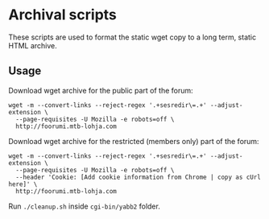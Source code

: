 # Archival scripts

These scripts are used to format the static wget copy to a long term, static
HTML archive.

## Usage

Download wget archive for the public part of the forum:

```
wget -m --convert-links --reject-regex '.+sesredir\=.+' --adjust-extension \
  --page-requisites -U Mozilla -e robots=off \
  http://foorumi.mtb-lohja.com
```

Download wget archive for the restricted (members only) part of the forum:

```
wget -m --convert-links --reject-regex '.+sesredir\=.+' --adjust-extension \
  --page-requisites -U Mozilla -e robots=off \
  --header 'Cookie: [Add cookie information from Chrome | copy as cUrl here]' \
  http://foorumi.mtb-lohja.com 
```

Run `./cleanup.sh` inside `cgi-bin/yabb2` folder.
